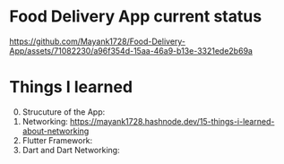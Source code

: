 # Food Delivery App current status
https://github.com/Mayank1728/Food-Delivery-App/assets/71082230/a96f354d-15aa-46a9-b13e-3321ede2b69a

# Things I learned
0. Strucuture of the App:
1. Networking: https://mayank1728.hashnode.dev/15-things-i-learned-about-networking
2. Flutter Framework:
3. Dart and Dart Networking:

